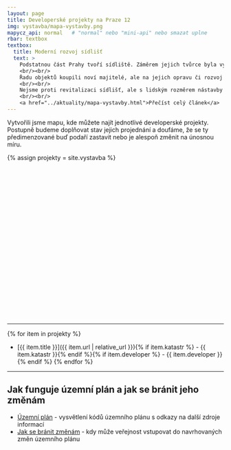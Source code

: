 ```yaml
---
layout: page
title: Developerské projekty na Praze 12
img: vystavba/mapa-vystavby.png
mapycz_api: normal   # "normal" nebo "mini-api" nebo smazat uplne
rbar: textbox
textbox:
  title: Moderní rozvoj sídlišť
  text: >
    Podstatnou část Prahy tvoří sídliště. Záměrem jejich tvůrce byla vyváženost staveb, která společně s hojnou zelení vytvoří na relativně malé ploše přijatelné bydlení pro velký počet obyvatel. Vyšší obytné bloky domů jsou tak vyvažovány nižšími objekty občanské vybavenosti.
    <br/><br/>
    Řadu objektů koupili noví majitelé, ale na jejich opravu či rozvoj nechtějí dát prostředky. Chtějí je zbourat a místo nich postavit výškové objekty bez ohledu, zda zastíní či jinak znehodnotí domy v jejich okolí. Chtějí je vybudovat bez patřičné infrastruktury, vyřešení dopravy atd.
    <br/><br/>
    Nejsme proti revitalizaci sídlišť, ale s lidským rozměrem nástavby několika pater.
    <br/><br/>
    <a href="../aktuality/mapa-vystavby.html">Přečíst celý článek</a>
---
```


Vytvořili jsme mapu, kde můžete najít jednotlivé developerské projekty. Postupně budeme doplňovat stav jejich projednání a doufáme, že se ty předimenzované buď podaří zastavit nebo je alespoň změnit na únosnou míru.

{% assign projekty = site.vystavba %}

<div id="mapa" style="height:350px;"></div>
<script type="text/javascript">
// source https://api.mapy.cz/view?page=markers-signals
var center = SMap.Coords.fromWGS84(14.43, 50.00);
var mapa = new SMap(JAK.gel("mapa"), center, 13);
mapa.addDefaultLayer(SMap.DEF_BASE).enable();
mapa.addDefaultControls();

var vrstva = new SMap.Layer.Marker();     /* Vrstva se značkami */
var souradnice = [];
// data pro markery
var markers = [
{% for item in projekty %}
  {% if item.gps.lat and item.gps.long %}
  {
    name: "{{ item.title }}",
    coord_lat: {{ item.gps.lat }},
    coord_long: {{ item.gps.long }},
    link: "{{ item.url | relative_url }}",
    id: {{ forloop.index }}
  },
  {% endif %}
{% endfor %}
];
// vytvoreni markeru
markers.forEach(function(marker) {
	var c = SMap.Coords.fromWGS84(marker.coord_long, marker.coord_lat);
  var options = { title: marker.name }
  // duletize je prirazeni id jednotlivemu markeru
  var znacka = new SMap.Marker(c, marker.id, options);
  souradnice.push(c);
  vrstva.addMarker(znacka);
});

// zobrazime a povolime vrstvu - pokud by se vrstva povolila pred vkladanim markeru, tak by se s kazdym vlozenym markerem prekreslovala mapa a pocitaly pozice vsech markeru
mapa.addLayer(vrstva);                          /* Přidat ji do mapy */
vrstva.enable();                         /* A povolit */

var cz = mapa.computeCenterZoom(souradnice); /* Spočítat pozici mapy tak, aby značky byly vidět */
mapa.setCenterZoom(cz[0], cz[1]);

// poslouchani na kliknuti u markeru
mapa.getSignals().addListener(this, "marker-click", function(e) {
  // vybrany marker
  var marker = e.target;
  var id = marker.getId();
  // zobrazime jeho jmeno - parovani vybraneho markeru pomoci jeho id a nasich vstupnich dat
  for (var i = 0; i < markers.length; i++) {
  	if (markers[i].id == id) {
    	location.href = markers[i].link;
      break;
    }
  }
});
</script>
- - -

{% for item in projekty %}
 * [{{ item.title }}]({{ item.url | relative_url }}){% if item.katastr %} - {{ item.katastr }}{% endif %}{% if item.developer %} - {{ item.developer }}{% endif %}
{% endfor %}

- - -

## Jak funguje územní plán a jak se bránit jeho změnám

 * [Územní plán](uzemni-plan.html) - vysvětlení kódů územního plánu s odkazy na další zdroje informací
 * [Jak se bránit změnám](zmena-planu.html) - kdy může veřejnost vstupovat do navrhovaných změn územního plánu
